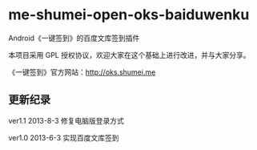 me-shumei-open-oks-baiduwenku
=============================
Android《一键签到》的百度文库签到插件

本项目采用 GPL 授权协议，欢迎大家在这个基础上进行改进，并与大家分享。

《一键签到》官方网站：<http://oks.shumei.me>


## 更新纪录
ver1.1 2013-8-3
修复电脑版登录方式

ver1.0 2013-6-3
实现百度文库签到